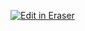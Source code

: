 <p><a target="_blank" href="https://app.eraser.io/workspace/lFd0zoLZUI7zaXBTld2D" id="edit-in-eraser-github-link"><img alt="Edit in Eraser" src="https://firebasestorage.googleapis.com/v0/b/second-petal-295822.appspot.com/o/images%2Fgithub%2FOpen%20in%20Eraser.svg?alt=media&amp;token=968381c8-a7e7-472a-8ed6-4a6626da5501"></a></p>
<!--- Eraser file: https://app.eraser.io/workspace/lFd0zoLZUI7zaXBTld2D --->

